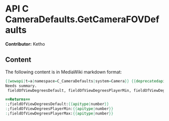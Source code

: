 # API C CameraDefaults.GetCameraFOVDefaults

**Contributor:** Ketho

## Content

The following content is in MediaWiki markdown format:

```mediawiki
{{wowapi|t=a|namespace=C_CameraDefaults|system=Camera}} {{deprecatedapi|patch=10.2.6}}
Needs summary.
 fieldOfViewDegreesDefault, fieldOfViewDegreesPlayerMin, fieldOfViewDegreesPlayerMax = C_CameraDefaults.GetCameraFOVDefaults()

==Returns==
:;fieldOfViewDegreesDefault:{{apitype|number}}
:;fieldOfViewDegreesPlayerMin:{{apitype|number}}
:;fieldOfViewDegreesPlayerMax:{{apitype|number}}
```